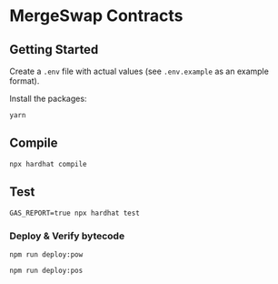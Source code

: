 # MergeSwap Contracts

## Getting Started

Create a `.env` file with actual values (see `.env.example` as an example format).

Install the packages:
```shell
yarn
```

## Compile
```shell
npx hardhat compile
```

## Test
```shell
GAS_REPORT=true npx hardhat test
```

### Deploy & Verify bytecode
```shell
npm run deploy:pow

npm run deploy:pos
```